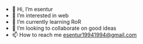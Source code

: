 - 👋 Hi, I’m esentur
- 👀 I’m interested in web
- 🌱 I’m currently learning RoR
- 💞️ I’m looking to collaborate on good ideas
- 📫 How to reach me esentur19941994@gmail.com

<!---
esentur1994/esentur1994 is a ✨ special ✨ repository because its `README.md` (this file) appears on your GitHub profile.
You can click the Preview link to take a look at your changes.
--->

